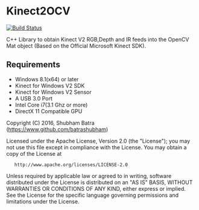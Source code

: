 # Kinect2OCV

[![Build Status](https://travis-ci.org/batrashubham/Kinect2OCV.svg?branch=master)](https://travis-ci.org/batrashubham/Kinect2OCV)

C++ Library to obtain Kinect V2 RGB,Depth and IR feeds into the OpenCV Mat object (Based on the Official Microsoft Kinect SDK).

## Requirements
- Windows 8.1(x64) or later
- Kinect for Windows V2 SDK
- Kinect for Windows V2 Sensor
- A USB 3.0 Port
- Intel Core i7(3.1 Ghz or more)
- DirectX 11 Compatible GPU


Copyright (C) 2016, Shubham Batra (https://www.github.com/batrashubham)

   Licensed under the Apache License, Version 2.0 (the "License");
   you may not use this file except in compliance with the License.
   You may obtain a copy of the License at

       http://www.apache.org/licenses/LICENSE-2.0

   Unless required by applicable law or agreed to in writing, software
   distributed under the License is distributed on an "AS IS" BASIS,
   WITHOUT WARRANTIES OR CONDITIONS OF ANY KIND, either express or implied.
   See the License for the specific language governing permissions and
   limitations under the License.
